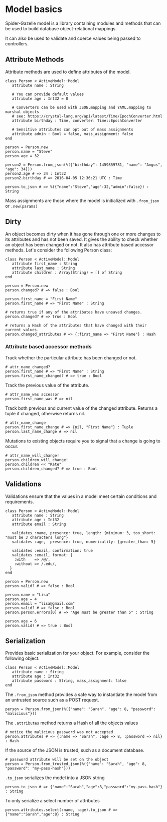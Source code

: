# Model basics

Spider-Gazelle model is a library containing modules and methods that can be used to
build database object-relational mappings.

It can also be used to validate and coerce values being passed to controllers.


## Attribute Methods

Attribute methods are used to define attributes of the model.


```crystal
class Person < ActiveModel::Model
   attribute name : String

   # You can provide default values
   attribute age : Int32 = 0

   # Converters can be used with JSON.mapping and YAML.mapping to marshal objects
   # see: https://crystal-lang.org/api/latest/Time/EpochConverter.html
   attribute birthday : Time, converter: Time::EpochConverter

   # Sensitive attributes can opt out of mass assignments
   attribute admin : Bool = false, mass_assignment: false
end

person = Person.new
person.name = "Steve"
person.age = 32

person2 = Person.from_json(%({"birthday": 1459859781, "name": "Angus", "age": 34}))
person2.age # => 34 : Int32
person2.birthday # => 2016-04-05 12:36:21 UTC : Time

person.to_json # => %({"name":"Steve","age":32,"admin":false}) : String

```

Mass assignments are those where the model is initialized with `.from_json` or `.new(params)`


## Dirty

An object becomes dirty when it has gone through one or more changes to its attributes and has not been saved.
It gives the ability to check whether an object has been changed or not. It also has attribute based accessor methods.
Let's consider the following Person class:

```crystal
class Person < ActiveModel::Model
   attribute first_name : String
   attribute last_name : String
   attribute children : Array(String) = [] of String
end

person = Person.new
person.changed? # => false : Bool

person.first_name = "First Name"
person.first_name # => "First Name" : String

# returns true if any of the attributes have unsaved changes.
person.changed? # => true : Bool

# returns a Hash of the attributes that have changed with their current values.
person.changed_attributes # => {:first_name => "First Name"} : Hash

```


### Attribute based accessor methods

Track whether the particular attribute has been changed or not.

```crystal
# attr_name_changed?
person.first_name # => "First Name" : String
person.first_name_changed? # => true : Bool

```

Track the previous value of the attribute.

```crystal
# attr_name_was accessor
person.first_name_was # => nil

```

Track both previous and current value of the changed attribute. Returns a tuple if changed, otherwise returns nil.

```crystal
# attr_name_change
person.first_name_change # => {nil, "First Name"} : Tuple
person.last_name_change # => nil

```

Mutations to existing objects require you to signal that a change is going to occur.

```crystal
# attr_name_will_change!
person.children_will_change!
person.children << "Kate"
person.children_changed? # => true : Bool

```


## Validations

Validations ensure that the values in a model meet certain conditions and requirements.

```crystal
class Person < ActiveModel::Model
   attribute name : String
   attribute age : Int32
   attribute email : String

   validates :name, presence: true, length: {minimum: 3, too_short: "must be 3 characters long"}
   validates :age,  presence: true, numericality: {greater_than: 5}

   validates :email, confirmation: true
   validates :email, format: {
    :with    => /@/,
    :without => /.edu/,
  }
end

person = Person.new
person.valid? # => false : Bool

person.name = "Lisa"
person.age = 4
person.email = "lisa@gmail.com"
person.valid? # => false : Bool
person.person.errors[0] # => "Age must be greater than 5" : String

person.age = 6
person.valid? # => true : Bool

```


## Serialization

Provides basic serialization for your object. For example, consider the following object.

```crystal
class Person < ActiveModel::Model
   attribute name : String
   attribute age : Int32
   attribute password : String, mass_assignment: false
end

```

The `.from_json` method provides a safe way to instantiate the model from an untrusted source such as a POST request.

```crystal
person = Person.from_json(%({"name": "Sarah", "age": 8, "password": "malicious"}))

```

The `.attributes` method returns a Hash of all the objects values

```crystal
# notice the malicious password was not accepted
person.attributes # => {:name => "Sarah", :age => 8, :password => nil} : Hash

```

If the source of the JSON is trusted, such as a document database.

```crystal
# password attribute will be set on the object
person = Person.from_trusted_json(%({"name": "Sarah", "age": 8, "password": "my-pass-hash"}))

```

`.to_json` serializes the model into a JSON string

```crystal
person.to_json # => {"name":"Sarah","age":8,"password":"my-pass-hash"} : String

```

To only serialize a select number of attributes

```crystal
person.attributes.select(:name, :age).to_json # => {"name":"Sarah","age":8} : String

```

